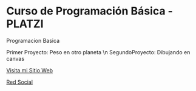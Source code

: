 # Curso de Programación Básica - PLATZI
Programacion Basica

  Primer Proyecto: Peso en otro planeta
  \n SegundoProyecto: Dibujando en canvas


[Visita mi Sitio Web](https://sites.google.com/view/lyddonbeni/p%C3%A1gina-principal?read_current=1)

[Red Social](https://www.facebook.com/lyddonbeni)
